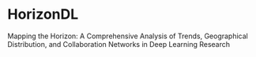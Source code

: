 # HorizonDL
Mapping the Horizon: A Comprehensive Analysis of Trends, Geographical Distribution, and Collaboration Networks in Deep Learning Research
